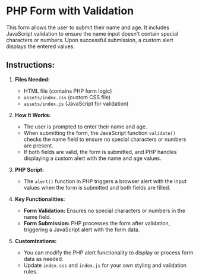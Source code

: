 # PHP Form with Validation

This form allows the user to submit their name and age. It includes JavaScript validation to ensure the name input doesn't contain special characters or numbers. Upon successful submission, a custom alert displays the entered values.

## Instructions:

1. **Files Needed:**
    - HTML file (contains PHP form logic)
    - `assets/index.css` (custom CSS file)
    - `assets/index.js` (JavaScript for validation)

2. **How It Works:**
    - The user is prompted to enter their name and age.
    - When submitting the form, the JavaScript function `validate()` checks the name field to ensure no special characters or numbers are present.
    - If both fields are valid, the form is submitted, and PHP handles displaying a custom alert with the name and age values.

3. **PHP Script:**
    - The `alert()` function in PHP triggers a browser alert with the input values when the form is submitted and both fields are filled.

4. **Key Functionalities:**
    - **Form Validation:** Ensures no special characters or numbers in the name field.
    - **Form Submission:** PHP processes the form after validation, triggering a JavaScript alert with the form data.

5. **Customizations:**
    - You can modify the PHP alert functionality to display or process form data as needed.
    - Update `index.css` and `index.js` for your own styling and validation rules.
